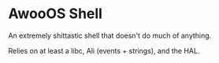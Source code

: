 # AwooOS Shell

An extremely shittastic shell that doesn't do much of anything.

Relies on at least a libc, Ali (events + strings), and the HAL.
